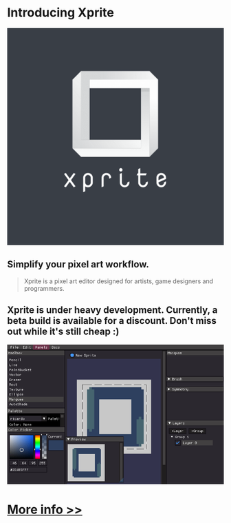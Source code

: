 # Introducing Xprite

![logo](/static/logo.png)

## Simplify your pixel art workflow.
> Xprite is a pixel art editor designed for artists, game designers and programmers.

## Xprite is under heavy development. Currently, a beta build is available for a discount. Don't miss out while it's still cheap :)

![front](/images/front.gif)

# [More info >>](/xprite.html)
